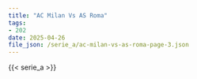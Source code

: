 ```yaml
---
title: "AC Milan Vs AS Roma"
tags:
- 202
date: 2025-04-26
file_json: /serie_a/ac-milan-vs-as-roma-page-3.json
---
```


{{< serie_a >}}
